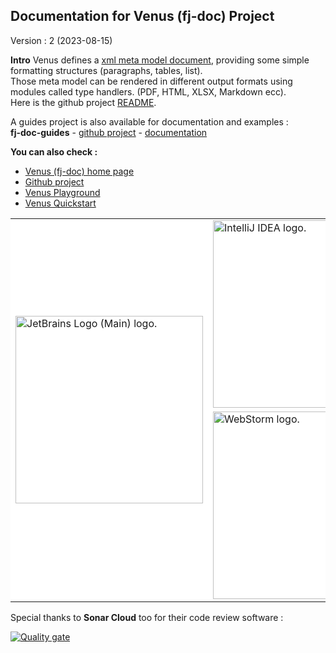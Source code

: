 ## Documentation for Venus (fj-doc) Project

Version : 2 (2023-08-15)

**Intro**
Venus defines a [xml meta model document](fj-doc-base/src/main/resources/config/doc-2-0.xsd), providing some simple formatting structures (paragraphs, tables, list).  
Those meta model can be rendered in different output formats using modules called type handlers. (PDF, HTML, XLSX, Markdown ecc).  
Here is the github project [README](README.md).

A guides project is also available for documentation and examples :  
**fj-doc-guides** - [github project](https://github.com/fugerit-org/fj-doc-guides) - [documentation](https://venusguides.fugerit.org/)

**You can also check :**
* [Venus (fj-doc) home page](https://www.fugerit.org/wp/index.php/fugerit-coding-org/fugerit-venus)
* [Github project](https://github.com/fugerit-org/fj-doc)
* [Venus Playground](https://www.fugerit.org/fj-doc-playground/home/)
* [Venus Quickstart](https://venusqs.fugerit.org/)

<table style="background-color: white; with: 600px">
	<tr>
		<td rowspan="2" style="background-color: white; border: border: 0px;"><img width="300px" src="https://resources.jetbrains.com/storage/products/company/brand/logos/jb_beam.png" alt="JetBrains Logo (Main) logo."></td>
		<td style="background-color: white; border: border: 0px;"><img width="300px" src="https://resources.jetbrains.com/storage/products/company/brand/logos/IntelliJ_IDEA.png" alt="IntelliJ IDEA logo."></td>
	</tr>
	<tr>
        <td style="background-color: white; border: border: 0px;"><img width="300px" src="https://resources.jetbrains.com/storage/products/company/brand/logos/WebStorm.png" alt="WebStorm logo."></td>
   </tr>
</table>

Special thanks to **Sonar Cloud** too for their code review software : 

[![Quality gate](https://sonarcloud.io/api/project_badges/quality_gate?project=fugerit-org_fj-doc)](https://sonarcloud.io/summary/new_code?id=fugerit-org_fj-doc)
